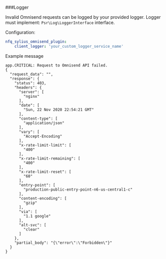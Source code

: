 ###Logger

Invalid Omnisend requests can be logged by your provided logger. Logger must implement: `Psr\Log\LoggerInterface` interface.

Configuration:
```yaml
nfq_sylius_omnisend_plugin:
    client_logger: 'your_custom_logger_service_name'
```

Example message
```
app.CRITICAL: Request to Omnisend API failed.
{
  "request_data": "",
  "response": {
    "status": 403,
    "headers": {
      "server": [
        "nginx"
      ],
      "date": [
        "Sun, 22 Nov 2020 22:54:21 GMT"
      ],
      "content-type": [
        "application/json"
      ],
      "vary": [
        "Accept-Encoding"
      ],
      "x-rate-limit-limit": [
        "400"
      ],
      "x-rate-limit-remaining": [
        "400"
      ],
      "x-rate-limit-reset": [
        "60"
      ],
      "entry-point": [
        "production-public-entry-point-n6-us-central1-c"
      ],
      "content-encoding": [
        "gzip"
      ],
      "via": [
        "1.1 google"
      ],
      "alt-svc": [
        "clear"
      ]
    },
    "partial_body": "{\"error\":\"Forbidden\"}"
  }
}

```
